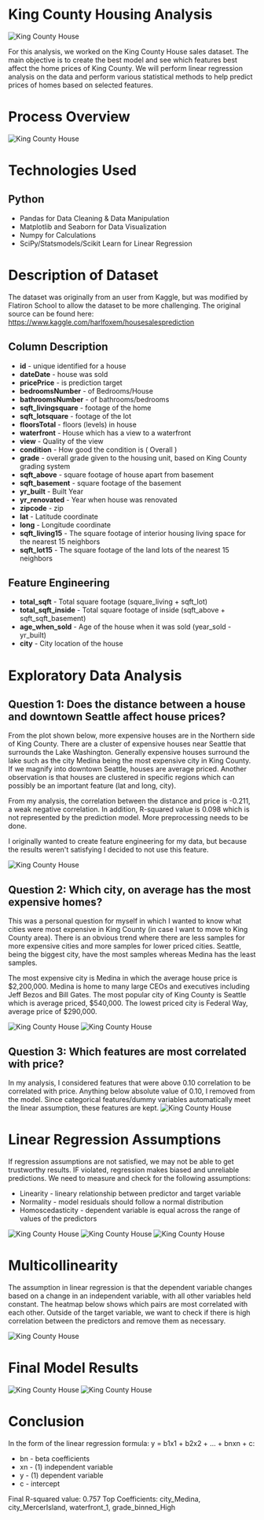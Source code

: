 
# King County Housing Analysis

![King County House](https://github.com/ttam37/dsc-mod-2-project-v2-1-onl01-dtsc-ft-052620/blob/master/images/king_county_pic.jpg)

For this analysis, we worked on the King County House sales dataset. The main objective is to create the best model and see which features best affect the home prices of King County. We will perform linear regression analysis on the data and perform various statistical methods to help predict prices of homes based on selected features.

# Process Overview

![King County House](https://github.com/ttam37/dsc-mod-2-project-v2-1-onl01-dtsc-ft-052620/blob/master/images/osemn_model.png)

# Technologies Used

## Python
* Pandas for Data Cleaning & Data Manipulation
* Matplotlib and Seaborn for Data Visualization
* Numpy for Calculations
* SciPy/Statsmodels/Scikit Learn for Linear Regression

# Description of Dataset

The dataset was originally from an user from Kaggle, but was modified by Flatiron School to allow the dataset to be more challenging. The original source can be found here:
https://www.kaggle.com/harlfoxem/housesalesprediction

## Column Description

* **id** - unique identified for a house
* **dateDate** - house was sold
* **pricePrice** -  is prediction target
* **bedroomsNumber** -  of Bedrooms/House
* **bathroomsNumber** -  of bathrooms/bedrooms
* **sqft_livingsquare** -  footage of the home
* **sqft_lotsquare** -  footage of the lot
* **floorsTotal** -  floors (levels) in house
* **waterfront** - House which has a view to a waterfront
* **view** - Quality of the view
* **condition** - How good the condition is ( Overall )
* **grade** - overall grade given to the housing unit, based on King County grading system
* **sqft_above** - square footage of house apart from basement
* **sqft_basement** - square footage of the basement
* **yr_built** - Built Year
* **yr_renovated** - Year when house was renovated
* **zipcode** - zip
* **lat** - Latitude coordinate
* **long** - Longitude coordinate
* **sqft_living15** - The square footage of interior housing living space for the nearest 15 neighbors
* **sqft_lot15** - The square footage of the land lots of the nearest 15 neighbors

## Feature Engineering

* **total_sqft** - Total square footage (square_living + sqft_lot)
* **total_sqft_inside** - Total square footage of inside (sqft_above + sqft_sqft_basement)
* **age_when_sold** - Age of the house when it was sold (year_sold - yr_built)
* **city** - City location of the house

# Exploratory Data Analysis

## Question 1: Does the distance between a house and downtown Seattle affect house prices?
From the plot shown below, more expensive houses are in the Northern side of King County. There are a cluster of expensive houses near Seattle that surrounds the Lake Washington. Generally expensive houses surround the lake such as the city Medina being the most expensive city in King County. If we magnify into downtown Seattle, houses are average priced. Another observation is that houses are clustered in specific regions which can possibly be an important feature (lat and long, city).

From my analysis, the correlation between the distance and price is -0.211, a weak negative correlation. In addition, R-squared value is 0.098 which is not represented by the prediction model. More preprocessing needs to be done. 

I originally wanted to create feature engineering for my data, but because the results weren't satisfying I decided to not use this feature.

![King County House](https://github.com/ttam37/dsc-mod-2-project-v2-1-onl01-dtsc-ft-052620/blob/master/images/EDA_1.png)

## Question 2: Which city, on average has the most expensive homes?
This was a personal question for myself in which I wanted to know what cities were most expensive in King County (in case I want to move to King County area). There is an obvious trend where there are less samples for more expensive cities and more samples for lower priced cities. Seattle, being the biggest city, have the most samples whereas Medina has the least samples.

The most expensive city is Medina in which the average house price is $2,200,000. Medina is home to many large CEOs and executives including Jeff Bezos and Bill Gates. The most popular city of King County is Seattle which is average priced, $540,000. The lowest priced city is Federal Way, average price of $290,000.

![King County House](https://github.com/ttam37/dsc-mod-2-project-v2-1-onl01-dtsc-ft-052620/blob/master/images/EDA_2_scatter.png)
![King County House](https://github.com/ttam37/dsc-mod-2-project-v2-1-onl01-dtsc-ft-052620/blob/master/images/EDA_2_bar.png)

## Question 3: Which features are most correlated with price?
In my analysis, I considered features that were above 0.10 correlation to be correlated with price. Anything below absolute value of 0.10, I removed from the model. Since categorical features/dummy variables automatically meet the linear assumption, these features are kept.
![King County House](https://github.com/ttam37/dsc-mod-2-project-v2-1-onl01-dtsc-ft-052620/blob/master/images/EDA_3_bar.png)

# Linear Regression Assumptions
If regression assumptions are not satisfied, we may not be able to get trustworthy results. IF violated, regression makes biased and unreliable predictions. We need to measure and check for the following assumptions:
* Linearity - lineary relationship between predictor and target variable
* Normality - model residuals should follow a normal distribution
* Homoscedasticity - dependent variable is equal across the range of values of the predictors

![King County House](https://github.com/ttam37/dsc-mod-2-project-v2-1-onl01-dtsc-ft-052620/blob/master/images/final_model_linearity.png)
![King County House](https://github.com/ttam37/dsc-mod-2-project-v2-1-onl01-dtsc-ft-052620/blob/master/images/final_model_normality.png)
![King County House](https://github.com/ttam37/dsc-mod-2-project-v2-1-onl01-dtsc-ft-052620/blob/master/images/final_model_homo.png)

# Multicollinearity
The assumption in linear regression is that the dependent variable changes based on a change in an independent variable, with all other variables held constant. The heatmap below shows which pairs are most correlated with each other. Outside of the target variable, we want to check if there is high correlation between the predictors and remove them as necessary.

![King County House](https://github.com/ttam37/dsc-mod-2-project-v2-1-onl01-dtsc-ft-052620/blob/master/images/EDA_3_multicollinearity.png)

# Final Model Results

![King County House](https://github.com/ttam37/dsc-mod-2-project-v2-1-onl01-dtsc-ft-052620/blob/master/images/final_model_p1.png)
![King County House](https://github.com/ttam37/dsc-mod-2-project-v2-1-onl01-dtsc-ft-052620/blob/master/images/final_model_p2.png)

# Conclusion
In the form of the linear regression formula: y = b1x1 + b2x2 + … + bnxn + c:
* bn - beta coefficients
* xn - (1) independent variable
* y - (1) dependent variable
* c - intercept

Final R-squared value: 0.757
Top Coefficients: city_Medina, city_MercerIsland, waterfront_1, grade_binned_High
